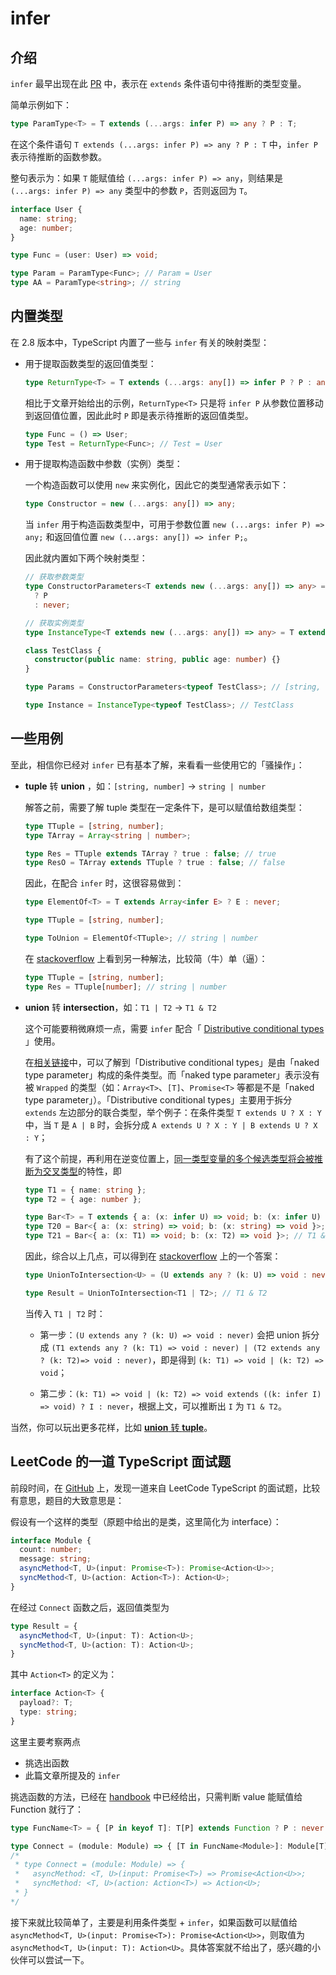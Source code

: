 # infer

## 介绍

`infer` 最早出现在此 [PR](https://github.com/Microsoft/TypeScript/pull/21496) 中，表示在 `extends` 条件语句中待推断的类型变量。

简单示例如下：

```ts
type ParamType<T> = T extends (...args: infer P) => any ? P : T;
```

在这个条件语句 `T extends (...args: infer P) => any ? P : T` 中，`infer P` 表示待推断的函数参数。

整句表示为：如果 `T` 能赋值给 `(...args: infer P) => any`，则结果是 `(...args: infer P) => any` 类型中的参数 `P`，否则返回为 `T`。

```ts
interface User {
  name: string;
  age: number;
}

type Func = (user: User) => void;

type Param = ParamType<Func>; // Param = User
type AA = ParamType<string>; // string
```

## 内置类型

在 2.8 版本中，TypeScript 内置了一些与 `infer` 有关的映射类型：

- 用于提取函数类型的返回值类型：

  ```ts
  type ReturnType<T> = T extends (...args: any[]) => infer P ? P : any;
  ```

  相比于文章开始给出的示例，`ReturnType<T>` 只是将 `infer P` 从参数位置移动到返回值位置，因此此时 `P` 即是表示待推断的返回值类型。

  ```ts
  type Func = () => User;
  type Test = ReturnType<Func>; // Test = User
  ```

- 用于提取构造函数中参数（实例）类型：

  一个构造函数可以使用 `new` 来实例化，因此它的类型通常表示如下：

  ```ts
  type Constructor = new (...args: any[]) => any;
  ```

  当 `infer` 用于构造函数类型中，可用于参数位置 `new (...args: infer P) => any;` 和返回值位置 `new (...args: any[]) => infer P;`。

  因此就内置如下两个映射类型：

  ```ts
  // 获取参数类型
  type ConstructorParameters<T extends new (...args: any[]) => any> = T extends new (...args: infer P) => any
    ? P
    : never;

  // 获取实例类型
  type InstanceType<T extends new (...args: any[]) => any> = T extends new (...args: any[]) => infer R ? R : any;

  class TestClass {
    constructor(public name: string, public age: number) {}
  }

  type Params = ConstructorParameters<typeof TestClass>; // [string, number]

  type Instance = InstanceType<typeof TestClass>; // TestClass
  ```

## 一些用例

至此，相信你已经对 `infer` 已有基本了解，来看看一些使用它的「骚操作」：

- **tuple** 转 **union** ，如：`[string, number]` -> `string | number`

  解答之前，需要了解 tuple 类型在一定条件下，是可以赋值给数组类型：

  ```ts
  type TTuple = [string, number];
  type TArray = Array<string | number>;

  type Res = TTuple extends TArray ? true : false; // true
  type ResO = TArray extends TTuple ? true : false; // false
  ```

  因此，在配合 `infer` 时，这很容易做到：

  ```ts
  type ElementOf<T> = T extends Array<infer E> ? E : never;

  type TTuple = [string, number];

  type ToUnion = ElementOf<TTuple>; // string | number
  ```

  在 [stackoverflow](https://stackoverflow.com/questions/44480644/typescript-string-union-to-string-array/45486495#45486495) 上看到另一种解法，比较简（牛）单（逼）：

  ```ts
  type TTuple = [string, number];
  type Res = TTuple[number]; // string | number
  ```

- **union** 转 **intersection**，如：`T1 | T2` -> `T1 & T2`

  这个可能要稍微麻烦一点，需要 `infer` 配合「 [Distributive conditional types](https://www.typescriptlang.org/docs/handbook/release-notes/typescript-2-8.html#distributive-conditional-types) 」使用。

  在[相关链接](https://www.typescriptlang.org/docs/handbook/release-notes/typescript-2-8.html#distributive-conditional-types)中，可以了解到「Distributive conditional types」是由「naked type parameter」构成的条件类型。而「naked type parameter」表示没有被 `Wrapped` 的类型（如：`Array<T>`、`[T]`、`Promise<T>` 等都是不是「naked type parameter」）。「Distributive conditional types」主要用于拆分 `extends` 左边部分的联合类型，举个例子：在条件类型 `T extends U ? X : Y` 中，当 `T` 是 `A | B` 时，会拆分成 `A extends U ? X : Y | B extends U ? X : Y`；

  有了这个前提，再利用在逆变位置上，[同一类型变量的多个候选类型将会被推断为交叉类型](https://github.com/Microsoft/TypeScript/pull/21496)的特性，即

  ```ts
  type T1 = { name: string };
  type T2 = { age: number };

  type Bar<T> = T extends { a: (x: infer U) => void; b: (x: infer U) => void } ? U : never;
  type T20 = Bar<{ a: (x: string) => void; b: (x: string) => void }>; // string
  type T21 = Bar<{ a: (x: T1) => void; b: (x: T2) => void }>; // T1 & T2
  ```

  因此，综合以上几点，可以得到在 [stackoverflow](https://stackoverflow.com/questions/50374908/transform-union-type-to-intersection-type) 上的一个答案：

  ```ts
  type UnionToIntersection<U> = (U extends any ? (k: U) => void : never) extends ((k: infer I) => void) ? I : never;

  type Result = UnionToIntersection<T1 | T2>; // T1 & T2
  ```

  当传入 `T1 | T2` 时：

  - 第一步：`(U extends any ? (k: U) => void : never)` 会把 union 拆分成 `(T1 extends any ? (k: T1) => void : never) | (T2 extends any ? (k: T2)=> void : never)`，即是得到 `(k: T1) => void | (k: T2) => void`；

  - 第二步：`(k: T1) => void | (k: T2) => void extends ((k: infer I) => void) ? I : never`，根据上文，可以推断出 `I` 为 `T1 & T2`。

当然，你可以玩出更多花样，比如 [**union** 转 **tuple**](https://zhuanlan.zhihu.com/p/58704376)。

## LeetCode 的一道 TypeScript 面试题

前段时间，在 [GitHub](https://github.com/LeetCode-OpenSource/hire/blob/master/typescript_zh.md) 上，发现一道来自 LeetCode TypeScript 的面试题，比较有意思，题目的大致意思是：

假设有一个这样的类型（原题中给出的是类，这里简化为 interface）：

```ts
interface Module {
  count: number;
  message: string;
  asyncMethod<T, U>(input: Promise<T>): Promise<Action<U>>;
  syncMethod<T, U>(action: Action<T>): Action<U>;
}
```

在经过 `Connect` 函数之后，返回值类型为

```ts
type Result = {
  asyncMethod<T, U>(input: T): Action<U>;
  syncMethod<T, U>(action: T): Action<U>;
}
```

其中 `Action<T>` 的定义为：

```ts
interface Action<T> {
  payload?: T;
  type: string;
}
```

这里主要考察两点

- 挑选出函数
- 此篇文章所提及的 `infer`

挑选函数的方法，已经在 [handbook](http://www.typescriptlang.org/docs/handbook/release-notes/typescript-2-8.html) 中已经给出，只需判断 value 能赋值给 Function 就行了：

```ts
type FuncName<T> = { [P in keyof T]: T[P] extends Function ? P : never }[keyof T];

type Connect = (module: Module) => { [T in FuncName<Module>]: Module[T] };
/*
 * type Connect = (module: Module) => {
 *   asyncMethod: <T, U>(input: Promise<T>) => Promise<Action<U>>;
 *   syncMethod: <T, U>(action: Action<T>) => Action<U>;
 * }
*/
```

接下来就比较简单了，主要是利用条件类型 + `infer`，如果函数可以赋值给 `asyncMethod<T, U>(input: Promise<T>): Promise<Action<U>>`，则取值为 `asyncMethod<T, U>(input: T): Action<U>`。具体答案就不给出了，感兴趣的小伙伴可以尝试一下。
